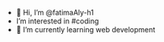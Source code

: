 - 👋 Hi, I’m @fatimaAly-h1
- I’m interested in #coding 
- 🌱 I’m currently learning web development

  
  

<!---
fatimaAly-h1/fatimaAly-h1 is a ✨ special ✨ repository because its `README.md` (this file) appears on your GitHub profile.
You can click the Preview link to take a look at your changes.
--->
